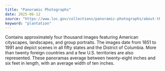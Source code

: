 ```yaml
---
title: "Panoramic Photographs"
date: 2025-06-12
source: "https://www.loc.gov/collections/panoramic-photographs/about-this-collection/"
keyword: "plantation"
---
```


Contains approximately four thousand images featuring American cityscapes, landscapes, and group portraits. The images date from 1851 to 1991 and depict scenes in all fifty states and the District of Columbia. More than twenty foreign countries and a few U.S. territories are also represented. These panoramas average between twenty-eight inches and six feet in length, with an average width of ten inches.

